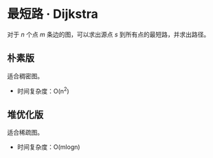 # 最短路 · Dijkstra

对于 $n$ 个点 $m$ 条边的图，可以求出源点 $s$ 到所有点的最短路，并求出路径。

## 朴素版

适合稠密图。

- 时间复杂度：O(n<sup>2</sup>)

## 堆优化版

适合稀疏图。

- 时间复杂度：O(mlogn)